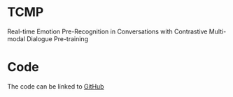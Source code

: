 # TCMP
Real-time Emotion Pre-Recognition in Conversations with Contrastive Multi-modal Dialogue Pre-training

# Code
The code can be linked to [GitHub](https://github.com/cm-xcju/TCMP)
